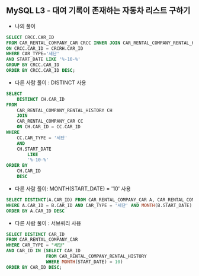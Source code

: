 ## MySQL L3 - 대여 기록이 존재하는 자동차 리스트 구하기

- 나의 풀이
```sql
SELECT CRCC.CAR_ID
FROM CAR_RENTAL_COMPANY_CAR CRCC INNER JOIN CAR_RENTAL_COMPANY_RENTAL_HISTORY CRCRH
ON CRCC.CAR_ID = CRCRH.CAR_ID
WHERE CAR_TYPE='세단'
AND START_DATE LIKE '%-10-%'
GROUP BY CRCC.CAR_ID
ORDER BY CRCC.CAR_ID DESC;
```


- 다른 사람 풀이 : DISTINCT 사용
``` SQL
SELECT
    DISTINCT CH.CAR_ID
FROM
    CAR_RENTAL_COMPANY_RENTAL_HISTORY CH
    JOIN
    CAR_RENTAL_COMPANY_CAR CC
    ON CH.CAR_ID = CC.CAR_ID
WHERE
    CC.CAR_TYPE = '세단'
    AND
    CH.START_DATE
        LIKE
        '%-10-%'
ORDER BY
    CH.CAR_ID
    DESC
```

- 다른 사람 풀이: MONTH(START_DATE) = '10' 사용
``` SQL
SELECT DISTINCT(A.CAR_ID) FROM CAR_RENTAL_COMPANY_CAR A, CAR_RENTAL_COMPANY_RENTAL_HISTORY B
WHERE A.CAR_ID = B.CAR_ID AND CAR_TYPE = '세단' AND MONTH(B.START_DATE) = '10'
ORDER BY A.CAR_ID DESC
```

- 다른 사람 풀이 : 서브쿼리 사용
``` SQL
SELECT DISTINCT CAR_ID
FROM CAR_RENTAL_COMPANY_CAR
WHERE CAR_TYPE = "세단"
AND CAR_ID IN (SELECT CAR_ID
               FROM CAR_RENTAL_COMPANY_RENTAL_HISTORY
               WHERE MONTH(START_DATE) = 10)
ORDER BY CAR_ID DESC;
```



